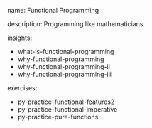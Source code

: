 name: Functional Programming

description: Programming like mathematicians.

insights:
  - what-is-functional-programming
  - why-functional-programming
  - why-functional-programming-ii
  - why-functional-programming-iii

exercises:
  - py-practice-functional-features2
  - py-practice-functional-imperative
  - py-practice-pure-functions

